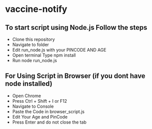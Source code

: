 # vaccine-notify



## To start script using Node.js Follow the steps

- Clone this repository 
- Navigate to folder 
- Edit run_node.js with your PINCODE AND AGE
- Open terminal Type npm install 
- Run node run_node.js 

## For Using Script in Browser (if you dont have node installed)
- Open Chrome
- Press Ctrl + Shift + I or F12 
- Navigate to Console 
- Paste the Code in browser_script.js
- Edit Your Age and PinCode
- Press Enter and do not close the tab
